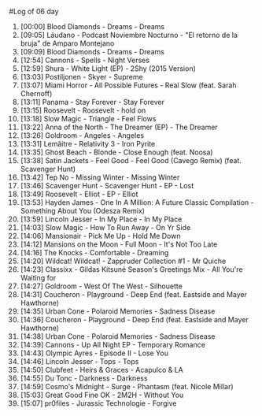 #Log of 06 day

1. [00:00] Blood Diamonds - Dreams - Dreams
1. [09:05] Láudano - Podcast Noviembre Nocturno - "El retorno de la bruja" de Amparo Montejano
1. [09:09] Blood Diamonds - Dreams - Dreams
1. [12:54] Cannons - Spells - Night Verses
1. [12:59] Shura - White Light (EP) - 2Shy (2015 Version)
1. [13:03] Postiljonen - Skyer - Supreme
1. [13:07] Miami Horror - All Possible Futures - Real Slow (feat. Sarah Chernoff)
1. [13:11] Panama - Stay Forever - Stay Forever
1. [13:15] Roosevelt - Roosevelt - hold on
1. [13:18] Slow Magic - Triangle - Feel Flows
1. [13:22] Anna of the North - The Dreamer (EP) - The Dreamer
1. [13:26] Goldroom - Angeles - Angeles
1. [13:31] Lemâitre - Relativity 3 - Iron Pyrite
1. [13:35] Ghost Beach - Blonde - Close Enough (feat. Noosa)
1. [13:38] Satin Jackets - Feel Good - Feel Good (Cavego Remix) (feat. Scavenger Hunt)
1. [13:42] Tep No - Missing Winter - Missing Winter
1. [13:46] Scavenger Hunt - Scavenger Hunt - EP - Lost
1. [13:49] Roosevelt - Elliot - EP - Elliot
1. [13:53] Hayden James - One In A Million: A Future Classic Compilation - Something About You (Odesza Remix)
1. [13:59] Lincoln Jesser - In My Place - In My Place
1. [14:03] Slow Magic - How To Run Away - On Yr Side
1. [14:06] Mansionair - Pick Me Up - Hold Me Down
1. [14:12] Mansions on the Moon - Full Moon - It's Not Too Late
1. [14:16] The Knocks - Comfortable - Dreaming
1. [14:20] Wildcat! Wildcat! - Zappruder Collection #1 - Mr Quiche
1. [14:23] Classixx - Gildas Kitsuné Season's Greetings Mix - All You're Waiting for
1. [14:27] Goldroom - West Of The West - Silhouette
1. [14:31] Coucheron - Playground - Deep End (feat. Eastside and Mayer Hawthorne)
1. [14:35] Urban Cone - Polaroid Memories - Sadness Disease
1. [14:36] Coucheron - Playground - Deep End (feat. Eastside and Mayer Hawthorne)
1. [14:38] Urban Cone - Polaroid Memories - Sadness Disease
1. [14:39] Cannons - Up All Night EP - Temporary Romance
1. [14:43] Olympic Ayres - Episode II - Lose You
1. [14:46] Lincoln Jesser - Tops - Tops
1. [14:50] Clubfeet - Heirs & Graces - Acapulco & LA
1. [14:55] Du Tonc - Darkness - Darkness
1. [14:59] Cosmo's Midnight - Surge - Phantasm (feat. Nicole Millar)
1. [15:03] Great Good Fine OK - 2M2H - Without You
1. [15:07] pr0files - Jurassic Technologie - Forgive

